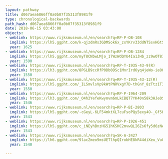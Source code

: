 ```yaml
---
layout: pathway
title: d067aea6866ff0a0b07f35313f8981f9
type: chronological-backwards
path_hash: d067aea6866ff0a0b07f35313f8981f9
date: 2018-06-15 03:43:00
objects:
- weblink: https://www.rijksmuseum.nl/en/search?q=RP-P-OB-108
  imglink: https://lh5.ggpht.com/k-qjzdmRs3GDMSok6x_zxYKrv33ddNTSsvHGtSCxEPrCGjg73hF9_5GlaTg1fbdcDES4Bv41Oc_5wwvc33JJfib-_Veu=s200
  year: 1625
- weblink: https://www.rijksmuseum.nl/en/search?q=RP-P-OB-1284
  imglink: https://lh5.ggpht.com/myT8CNbwLMjo_17WzWdQYU4Ia1JHb_zz9wOT8IiZi36TD83vMI2u-YofCXpUCWH1m2GLaH_h604RVj8Qo0ZO8RrmrRBe=s200
  year: 1590
- weblink: https://www.rijksmuseum.nl/en/search?q=RP-T-1935-43-9(R)
  imglink: https://lh3.ggpht.com/8PGLB9ccRfP0Db0DSc1MnrIrd6yq4jeWo-ieOQyxDZobDAJCDw8I-DlOB56VBt-rq1JOdW8iNHRaWMY06aTBMC77NAo=s200
  year: 1550
- weblink: https://www.rijksmuseum.nl/en/search?q=RP-T-1935-43-12(R)
  imglink: https://lh5.ggpht.com/_ILSmvlsVp9kWtPNRVxgY7D-thGnY_8zTtz1T3krMGH8adY2gp4mPGrf2qJc4e7JZtMfpOmvHGwkaT7L7tnXuJblaaQ=s200
  year: 1550
- weblink: https://www.rijksmuseum.nl/en/search?q=RP-P-1964-209
  imglink: https://lh3.ggpht.com/_O4h2YefeKwymvm6mLkCBQT7YK40n58k3HJeOSnOpuCETD8WqlxeYa2oxSQWS9cN4kR0iAZFb-86FxH0CmJdOz7UWg=s200
  year: 1546
- weblink: https://www.rijksmuseum.nl/en/search?q=RP-P-BI-2803
  imglink: https://lh5.ggpht.com/-cGeyL-6LF54mktXL7cuFsoPQy5exy4O-_Gf5HW8uaiVUpcjtS_ghUdTLLVAER3Ylulw2zoFx9GoeOdG983J8TyNu1Ae=s200
  year: 1543
- weblink: https://www.rijksmuseum.nl/en/search?q=RP-P-1926-451
  imglink: https://lh5.ggpht.com/c_iNEyhBnzHG51hKSHC2mvwQLI6Zs6fy5d6zNAxwXkFBaW2vI3FXBYDXHr5up4HTnFqzm6MUWqAdrE2utIOl92y2hDo=s200
  year: 1543
- weblink: https://www.rijksmuseum.nl/en/search?q=SK-A-3427
  imglink: https://lh6.ggpht.com/9lacZmeo9msUETlhpQIrobHE8kR44diXeu_VuO8Z-OxMNksBn81ttGlRhh0Ttpeo8YlrdDH9qvtRUYbHyrGpdzrRHCg=s200
  year: 1540

---
```

